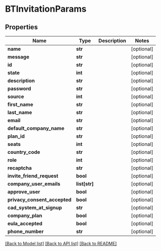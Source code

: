 # BTInvitationParams

## Properties
Name | Type | Description | Notes
------------ | ------------- | ------------- | -------------
**name** | **str** |  | [optional] 
**message** | **str** |  | [optional] 
**id** | **str** |  | [optional] 
**state** | **int** |  | [optional] 
**description** | **str** |  | [optional] 
**password** | **str** |  | [optional] 
**source** | **int** |  | [optional] 
**first_name** | **str** |  | [optional] 
**last_name** | **str** |  | [optional] 
**email** | **str** |  | [optional] 
**default_company_name** | **str** |  | [optional] 
**plan_id** | **str** |  | [optional] 
**seats** | **int** |  | [optional] 
**country_code** | **str** |  | [optional] 
**role** | **int** |  | [optional] 
**recaptcha** | **str** |  | [optional] 
**invite_friend_request** | **bool** |  | [optional] 
**company_user_emails** | **list[str]** |  | [optional] 
**approve_user** | **bool** |  | [optional] 
**privacy_consent_accepted** | **bool** |  | [optional] 
**cad_system_at_signup** | **str** |  | [optional] 
**company_plan** | **bool** |  | [optional] 
**eula_accepted** | **bool** |  | [optional] 
**phone_number** | **str** |  | [optional] 

[[Back to Model list]](../README.md#documentation-for-models) [[Back to API list]](../README.md#documentation-for-api-endpoints) [[Back to README]](../README.md)


